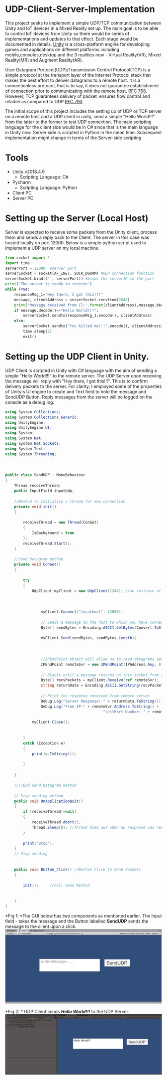 # UDP-Client-Server-Implementation

This project seeks to implement a simple UDP/TCP communication between Unity and IoT devices in a Mixed Reality set up. The main goal is to be able to control IoT devices from Unity so there would be series of implementations and updates to that effect. Each stage would be documented in details.
[Unity](https://en.wikipedia.org/wiki/Unity_(game_engine)) is a cross-platform engine for developing games and applications on different platforms including mobile,consoles,desktop and the 3 realities now - Virtual Reality(VR), Mixed Reality(MR) and Augment Reality(AR).

User Datagram Protocol(UDP)/Transmission Control Protocol(TCP) is a simple protocol at the transport layer of the Internet Protocol stack that makes the best effort to deliver datagrams to a remote host. It is a connectionless protocol, that is to say, it does not guarantee establishment of connection prior to communicating with the remote host. [RFC 768](https://tools.ietf.org/html/rfc768). However, TCP guarantees delivery of packet, ensures flow control and relaible as compared to UDP.[RFC 793](https://tools.ietf.org/html/rfc793#section-2.1)

The initial scope of this project includes the setting up of UDP or TCP server on a remote host and a UDP client in unity, send a simple "Hello World!!!" from the latter to the former to test UDP connection. The main scripting language for the client side would be in C# since that is the main language in Unity now. Server side is scripted in Python in the mean time. Subsequent implementation might change in terms of the Server-side scripting.
 
# Tools
* Unity v2018.4.9
    - Scripting Language: C#
* Pycharm 
    - Scripting Language: Python
* Client PC
* Server PC

# Setting up the Server (Local Host)
Server is expected to receive some packets from the Unity client, process them and sends a reply back to the Client. The server in this case was hosted locally on port 12000. 
Below is a simple python script used to implement a UDP server on my local machine.

```python
from socket import *
import time
serverPort = 12000  #server port
serverSocket = socket(AF_INET, SOCK_DGRAM) #UDP connection function
serverSocket.bind(('', serverPort)) #binds the serverIP to the port
print('The server is ready to receive')
while True:
    responseMsg_1="Hey there, I got this!!!"
    message, clientAddress = serverSocket.recvfrom(2048)
    print('Message received from {}:'.format(clientAddress),message.decode())
    if message.decode()=="Hello World!!!":
        serverSocket.sendto(responseMsg_1.encode(), clientAddress)
    else:
        serverSocket.sendto("You killed me!!!".encode(), clientAddress)
        time.sleep(2)
        exit()
```
# Setting up the UDP Client in Unity.
UDP Client is scripted in Unity with C# language with the aim of sending a simple "Hello World!!!" to the remote server. The UDP Server upon receiving the message will reply with "Hey there, I got this!!!". This is to confirm delivery packets to the server. For clarity, I employed some of the properties of Unity's UI engine to create and Text field to hold the message and SendUDP Button.
Reply messages from the server will be logged on the console as a debug log.

```C#
using System.Collections;
using System.Collections.Generic;
using UnityEngine;
using UnityEngine.UI;
using System;
using System.Net;
using System.Net.Sockets;
using System.Text;
using System.Threading;



public class SendUDP : MonoBehaviour
{
    Thread receiveThread;
    public InputField inputUdp;

    //Method to Initialise a thread for new connection
    private void init()
    {

        receiveThread = new Thread(ConGet)
        {
            IsBackground = true
        };
        receiveThread.Start();
    }

    //Send Datagram method
    private void ConGet()
    {

        try
        {
            UdpClient myClient = new UdpClient(1344); //an instance of the UdpClient Class myClient with an assigned port

           

                myClient.Connect("localhost", 12000);

                // Sends a message to the host to which you have connected.
                Byte[] sendBytes = Encoding.ASCII.GetBytes(Convert.ToString(inputUdp.text));

                myClient.Send(sendBytes, sendBytes.Length);



                //IPEndPoint object will allow us to read datagrams sent from any source.
                IPEndPoint remoteSvr = new IPEndPoint(IPAddress.Any, 0);

                // Blocks until a message returns on this socket from a remote server.
                Byte[] recvPackets = myClient.Receive(ref remoteSvr);
                string returnData = Encoding.ASCII.GetString(recvPackets);

                // Print the response received from remote server
                Debug.Log("Server Response: " + returnData.ToString());
                Debug.Log("From IP:" + remoteSvr.Address.ToString() +
                                            "\n\tPort Number: " + remoteSvr.Port.ToString());

            myClient.Close();
            

        }
        catch (Exception e)
        {
            print(e.ToString());
          
        }
            
    }

    ////End Send Datagram method

    // Stop sending method
    public void OnApplicationQuit()
    {  
        if (receiveThread!=null)
        {
            receiveThread.Abort();
            Thread.Sleep(0); //Thread dies out when no response was received after sent packet
        }

        print("Stop");
    }
    // Stop sending 


    public void Button_Click() //Button Click to Send Packets
    {

        init();     //Call Send Method
       

    }
}

```
*Fig 1: *The GUI below has two components as mentioned earlier. The Input field - takes the message and the Button labelled **SendUDP** sends the message to the client upon a click.
![GUI](https://github.com/Abdul-Basiet/UDP-Client-Server-Implementation/blob/master/GUI_UDPClient.JPG)

*Fig 2: * UDP Client sends ***Hello World!!!*** to the UDP Server.
![GUI_1](https://github.com/Abdul-Basiet/UDP-Client-Server-Implementation/blob/master/GUI_1.JPG)

